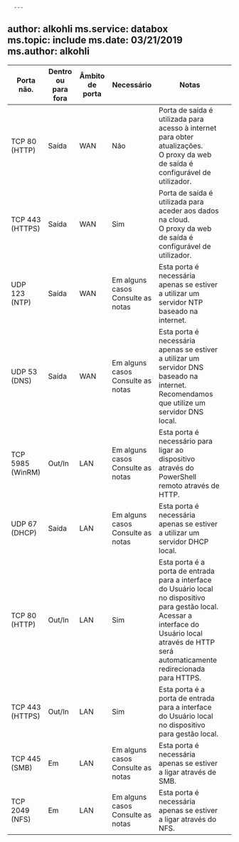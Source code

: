       ---
author: alkohli ms.service: databox  
ms.topic: include ms.date: 03/21/2019 ms.author: alkohli
---

| Porta não.| Dentro ou para fora | Âmbito de porta| Necessário|   Notas |   |
|--------|-----|-----|-----------|----------|-----------|
| TCP 80 (HTTP)|Saída|WAN |Não|Porta de saída é utilizada para acesso à internet para obter atualizações. <br>O proxy da web de saída é configurável de utilizador. |
| TCP 443 (HTTPS)|Saída|WAN|Sim|Porta de saída é utilizada para aceder aos dados na cloud.<br>O proxy da web de saída é configurável de utilizador.|
| UDP 123 (NTP)|Saída|WAN|Em alguns casos<br>Consulte as notas|Esta porta é necessária apenas se estiver a utilizar um servidor NTP baseado na internet.  |   
| UDP 53 (DNS)|Saída|WAN|Em alguns casos<br>Consulte as notas|Esta porta é necessária apenas se estiver a utilizar um servidor DNS baseado na internet.<br>Recomendamos que utilize um servidor DNS local. |
| TCP 5985 (WinRM)|Out/In|LAN|Em alguns casos<br>Consulte as notas|Esta porta é necessário para ligar ao dispositivo através do PowerShell remoto através de HTTP.  |
| UDP 67 (DHCP)|Saída|LAN|Em alguns casos<br>Consulte as notas|Esta porta é necessária apenas se estiver a utilizar um servidor DHCP local.  |
| TCP 80 (HTTP)|Out/In|LAN|Sim|Esta porta é a porta de entrada para a interface do Usuário local no dispositivo para gestão local. <br>Acessar a interface do Usuário local através de HTTP será automaticamente redirecionada para HTTPS.  |
| TCP 443 (HTTPS)|Out/In|LAN|Sim|Esta porta é a porta de entrada para a interface do Usuário local no dispositivo para gestão local. |
| TCP 445 (SMB)|Em|LAN|Em alguns casos<br>Consulte as notas|Esta porta é necessária apenas se estiver a ligar através de SMB. |
| TCP 2049 (NFS)|Em|LAN|Em alguns casos<br>Consulte as notas|Esta porta é necessária apenas se estiver a ligar através do NFS. |

